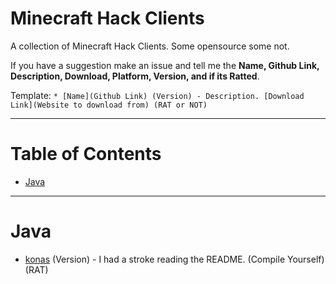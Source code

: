 # Minecraft Hack Clients
A collection of Minecraft Hack Clients. Some opensource some not.

If you have a suggestion make an issue and tell me the **Name, Github Link, Description, Download, Platform, Version, and if its Ratted**.


Template: `* [Name](Github Link) (Version) - Description. [Download Link](Website to download from) (RAT or NOT)`

-------

# Table of Contents

- [Java](#user-content-java)

-------

# Java

* [konas](https://github.com/trapaholics/konas) (Version) - I had a stroke reading the README. (Compile Yourself) (RAT)
